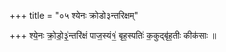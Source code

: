 +++
title = "०५ श्येनः क्रोडो३न्तरिक्षम्"

+++
श्ये॒नः क्रो॒डो॒३॒॑न्तरि॑क्षं पाज॒स्यं१॒॑ बृह॒स्पतिः॑ क॒कुद्बृ॑ह॒तीः कीक॑साः ॥
